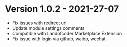 # Version 1.0.2 - 2021-27-07
- Fix issues with redirect url
- Update module settings comments
- Compatible with Landofcoder Marketplace Extension
- Fix issue with login via github, waibo, wechat